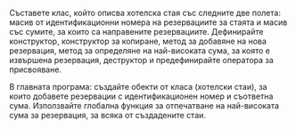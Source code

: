 Съставете клас, който описва хотелска стая със следните две полета: масив от идентификационни номера на резервациите за стаята и масив със сумите, за които са направените резервациите. Дефинирайте конструктор, конструктор за копиране, метод за добавяне на нова резервация, метод за определяне на най-високата сума, за която е извършена резервация, деструктор и предефинирайте оператора за присвояване.

В главната програма: създайте обекти от класа (хотелски стаи), за които добавете резервации с идентификационен номер и съответна сума. Използвайте глобална функция за отпечатване на най-високата сума за резервация, за всяка от създадените стаи. 